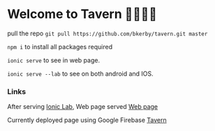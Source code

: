 # Welcome to Tavern 🍻🥃🥂🍷

pull the repo `git pull https://github.com/bkerby/tavern.git master`

`npm i` to install all packages required

`ionic serve` to see in web page.

`ionic serve --lab` to see on both android and IOS.

### Links

After serving [Ionic Lab](http://localhost:8200/),
Web page served [Web page](http://localhost:8100/)

Currently deployed page using Google Firebase [Tavern](https://tavern-dev.firebaseapp.com/home)